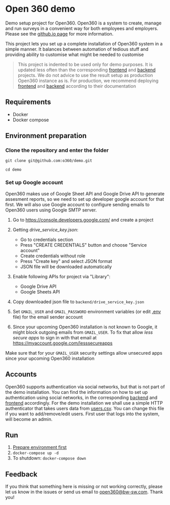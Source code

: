 # Open 360 demo

Demo setup project for Open360. Open360 is a system to create, manage and run surveys in a convenient way for both employees and employers.
Please see the [github.io page](https://o360.github.io/) for more information.

This project lets you set up a complete installation of Open360 system in a simple manner.
It balances between automation of tedious stuff and providing ability to customise what might be needed to customise

> This project is indented to be used only for demo purposes.
> It is updated less often than the corresponding [frontend](https://github.com/o360/frontend)
and [backend](https://github.com/o360/backend) projects.
> We do not advice to use the result setup as production Open360 instance as is.
> For production, we recommend deploying [frontend](https://github.com/o360/frontend)
and [backend](https://github.com/o360/backend) according to their documentation

## Requirements
- Docker
- Docker compose

## Environment preparation

### Сlone the repository and enter the folder
`git clone git@github.com:o360/demo.git`

`cd demo`

### Set up Google account
Open360 makes use of Google Sheet API and Google Drive API to generate assesment reports, so we need to set up developer google account for that first.
We will also use Google account to configure sending emails to Open360 users using Google SMTP server.

1. Go to https://console.developers.google.com/ and create a project
2. Getting *drive_service_key.json*: 
    * Go to credentials section
    * Press "CREATE CREDENTIALS" button and choose "Service account"
    * Create credentials without role
    * Press "Create key" and select JSON format
    * JSON file will be downloaded automatically

3. Enable following APIs for project via "Library":
    * Google Drive API
    * Google Sheets API

4. Copy downloaded json file to `backend/drive_service_key.json`

5. Set `GMAIL_USER` and `GMAIL_PASSWORD` environment variables (or edit [.env](.env) file)
for the email sender account
6. Since your upcoming Open360 installation is not known to Google, it might block outgoing emails from `GMAIL_USER`.
To fix that allow *less secure apps* to sign in with that email at <https://myaccount.google.com/lesssecureapps>

 Make sure that for your `GMAIL_USER` security settings allow unsecured apps
since your upcoming Open360 installation

## Accounts
Open360 supports authentication via social networks, but that is not part of the demo installation.
You can find the information on how to set up authentication using social networks, in the corresponding
[backend](https://github.com/o360/backend#setting-up-authentication-sources) and
[frontend](https://github.com/o360/frontend/blob/master/docs/config.md#social-login) accordingly.
For the demo installation we shall use a simple HTTP authenticator that takes users data from
[users.csv](backend/users.csv). You can change this file if you want to add/remove/edit users.
First user that logs into the system, will become an admin.

## Run
1. [Prepare environment first](#environment-preparation)
2. `docker-compose up -d`
3. To shutdown: `docker-compose down`

## Feedback
If you think that something here is missing or not working correctly, please let us know
in the issues or send us email to open360@bw-sw.com. Thank you!
